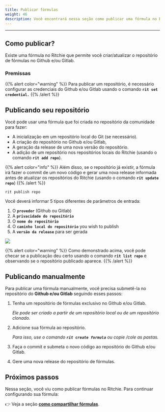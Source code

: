 ```yaml
---
title: Publicar fórmulas
weight: 46
description: Você encontrará nessa seção como publicar uma fórmula no Ritchie.
---
```


---

## Como publicar?

Existe uma fórmula no Ritchie que permite você criar/atualizar o repositório de fórmulas no Github e/ou Gitlab.

### Premissas

{{% alert color="warning" %}}
Para publicar um repositório, é necessário configurar as credenciais do Github e/ou Gitlab usando o comando **`rit set credential.`**
{{% /alert %}}

## Publicando seu repositório

Você pode usar uma fórmula que foi criada no repositório da comunidade para fazer:

- A inicialização em um repositório local do Git \(se necessário\).
- A criação do repositório no Github e/ou Gitlab,
- A geração da release de uma nova versão do repositório.
- A adição de um repositório nos repositórios locais do Ritchie \(usando o comando **`rit add repo`**\).

{{% alert color="info" %}}
Além disso, se o repositório já existir, a fórmula irá fazer o commit de um novo código e gerar uma nova release informada antes de atualizar os repositórios do Ritchie \(usando o comando **`rit update repo`**\)
{{% /alert %}}

```text
rit publish repo
```

Você deverá informar 5 tipos diferentes de parâmetros de entrada:

1. O **`provedor`** \(Github ou Gitlab\)
2. A **`privacidade do repositório`**
3. O **`nome do repositório`**
4. O **`caminho local do repositório`** you wish to publish
5. A **`versão da release`** para ser gerada

![](/shared/rit-publish-repo.gif)

{{% alert color="warning" %}}
Como demonstrado acima, você pode checar se a publicação deu certo usando o comando **`rit list repo`** e observando se o repositório publicado aparece.
{{% /alert %}}

## Publicando manualmente

Para publicar uma fórmula manualmente, você precisa submetê-la no repositório do **Github e/ou Gitlab** seguindo esses passos:

1. Tenha um repositório de fórmulas exclusivo no Github e/ou Gitlab.

   _Ele pode ser criado a partir de um repositório local ou de um repositório clonado._

2. Adicione sua fórmula ao repositório.

   _Para isso, use o comando **`rit create formula`** ou copie /cole as pastas._

3. Faça o commit e submeta o novo código ao repositório do Github e/ou Gitlab.
4. Gere uma nova release do repositório de fórmulas.

## Próximos passos

Nessa seção, você viu como publicar fórmulas no Ritchie. Para continuar configurando sua fórmula:

👉 Veja a seção [**como compartilhar fórmulas**](/docs-ritchie/pt-br/fórmulas/compartilhar-fórmulas/).

